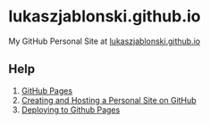 # lukaszjablonski.github.io
My GitHub Personal Site at [lukaszjablonski.github.io](http://lukaszjablonski.github.io/)

## Help
1. [GitHub Pages](https://pages.github.com/)
2. [Creating and Hosting a Personal Site on GitHub](http://jmcglone.com/guides/github-pages/)
3. [Deploying to Github Pages](http://octopress.org/docs/deploying/github/)
